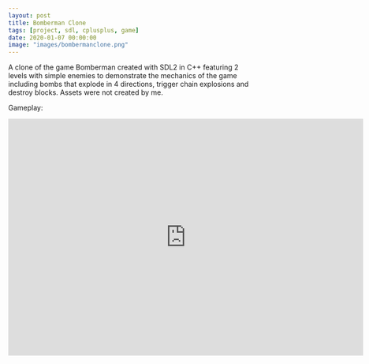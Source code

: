 ```yaml
---
layout: post
title: Bomberman Clone
tags: [project, sdl, cplusplus, game]
date: 2020-01-07 00:00:00
image: "images/bombermanclone.png"
---
```


A clone of the game Bomberman created with SDL2 in C++ featuring 2 levels with simple enemies to demonstrate the mechanics of the game including bombs that explode in 4 directions, trigger chain explosions and destroy blocks.
Assets were not created by me.

Gameplay:
<iframe width="720" height="480" src="http://www.youtube.com/embed/_srVt6rllbI" frameborder="0" allowfullscreen></iframe>
